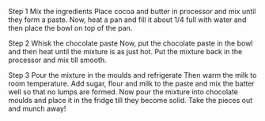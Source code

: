 Step 1 Mix the ingredients
Place cocoa and butter in processor and mix until they form a paste. Now, heat a pan and fill it about 1/4 full with water and then place the bowl on top of the pan.

Step 2 Whisk the chocolate paste
Now, put the chocolate paste in the bowl and then heat until the mixture is as just hot. Put the mixture back in the processor and mix till smooth.

Step 3 Pour the mixture in the moulds and refrigerate
Then warm the milk to room temperature. Add sugar, flour and milk to the paste and mix the batter well so that no lumps are formed. Now pour the mixture into chocolate moulds and place it in the fridge till they become solid. Take the pieces out and munch away!